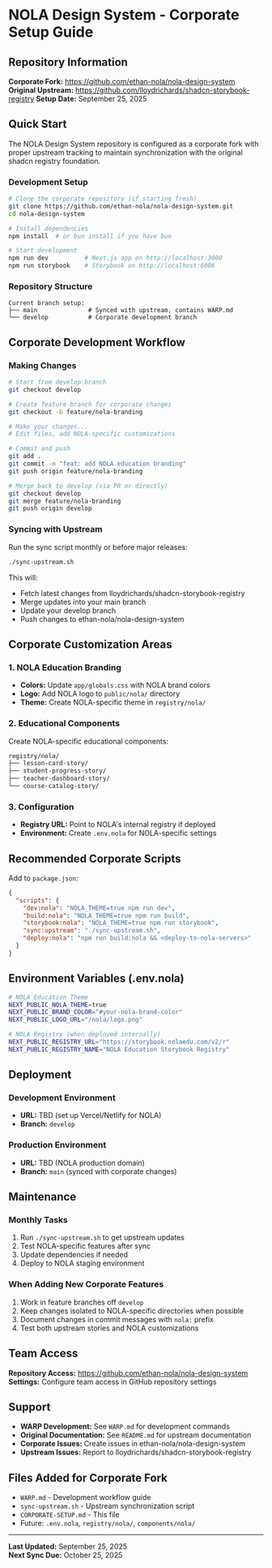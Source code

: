 # NOLA Design System - Corporate Setup Guide

## Repository Information

**Corporate Fork:** https://github.com/ethan-nola/nola-design-system  
**Original Upstream:** https://github.com/lloydrichards/shadcn-storybook-registry
**Setup Date:** September 25, 2025

## Quick Start

The NOLA Design System repository is configured as a corporate fork with proper upstream tracking to maintain synchronization with the original shadcn registry foundation.

### Development Setup

```bash
# Clone the corporate repository (if starting fresh)
git clone https://github.com/ethan-nola/nola-design-system.git
cd nola-design-system

# Install dependencies
npm install  # or bun install if you have bun

# Start development
npm run dev          # Next.js app on http://localhost:3000
npm run storybook    # Storybook on http://localhost:6006
```

### Repository Structure

```
Current branch setup:
├── main              # Synced with upstream, contains WARP.md
└── develop           # Corporate development branch
```

## Corporate Development Workflow

### Making Changes

```bash
# Start from develop branch
git checkout develop

# Create feature branch for corporate changes
git checkout -b feature/nola-branding

# Make your changes...
# Edit files, add NOLA-specific customizations

# Commit and push
git add .
git commit -m "feat: add NOLA education branding"
git push origin feature/nola-branding

# Merge back to develop (via PR or directly)
git checkout develop
git merge feature/nola-branding
git push origin develop
```

### Syncing with Upstream

Run the sync script monthly or before major releases:

```bash
./sync-upstream.sh
```

This will:
- Fetch latest changes from lloydrichards/shadcn-storybook-registry
- Merge updates into your main branch
- Update your develop branch
- Push changes to ethan-nola/nola-design-system

## Corporate Customization Areas

### 1. NOLA Education Branding
- **Colors:** Update `app/globals.css` with NOLA brand colors
- **Logo:** Add NOLA logo to `public/nola/` directory
- **Theme:** Create NOLA-specific theme in `registry/nola/`

### 2. Educational Components
Create NOLA-specific educational components:
```bash
registry/nola/
├── lesson-card-story/
├── student-progress-story/
├── teacher-dashboard-story/
└── course-catalog-story/
```

### 3. Configuration
- **Registry URL:** Point to NOLA's internal registry if deployed
- **Environment:** Create `.env.nola` for NOLA-specific settings

## Recommended Corporate Scripts

Add to `package.json`:

```json
{
  "scripts": {
    "dev:nola": "NOLA_THEME=true npm run dev",
    "build:nola": "NOLA_THEME=true npm run build", 
    "storybook:nola": "NOLA_THEME=true npm run storybook",
    "sync:upstream": "./sync-upstream.sh",
    "deploy:nola": "npm run build:nola && <deploy-to-nola-servers>"
  }
}
```

## Environment Variables (.env.nola)

```bash
# NOLA Education Theme
NEXT_PUBLIC_NOLA_THEME=true
NEXT_PUBLIC_BRAND_COLOR="#your-nola-brand-color"
NEXT_PUBLIC_LOGO_URL="/nola/logo.png"

# NOLA Registry (when deployed internally)
NEXT_PUBLIC_REGISTRY_URL="https://storybook.nolaedu.com/v2/r"
NEXT_PUBLIC_REGISTRY_NAME="NOLA Education Storybook Registry"
```

## Deployment

### Development Environment
- **URL:** TBD (set up Vercel/Netlify for NOLA)
- **Branch:** `develop`

### Production Environment  
- **URL:** TBD (NOLA production domain)
- **Branch:** `main` (synced with corporate changes)

## Maintenance

### Monthly Tasks
1. Run `./sync-upstream.sh` to get upstream updates
2. Test NOLA-specific features after sync
3. Update dependencies if needed
4. Deploy to NOLA staging environment

### When Adding New Corporate Features
1. Work in feature branches off `develop`
2. Keep changes isolated to NOLA-specific directories when possible
3. Document changes in commit messages with `nola:` prefix
4. Test both upstream stories and NOLA customizations

## Team Access

**Repository Access:** https://github.com/ethan-nola/nola-design-system
**Settings:** Configure team access in GitHub repository settings

## Support

- **WARP Development:** See `WARP.md` for development commands
- **Original Documentation:** See `README.md` for upstream documentation  
- **Corporate Issues:** Create issues in ethan-nola/nola-design-system
- **Upstream Issues:** Report to lloydrichards/shadcn-storybook-registry

## Files Added for Corporate Fork

- `WARP.md` - Development workflow guide
- `sync-upstream.sh` - Upstream synchronization script
- `CORPORATE-SETUP.md` - This file
- Future: `.env.nola`, `registry/nola/`, `components/nola/`

---

**Last Updated:** September 25, 2025  
**Next Sync Due:** October 25, 2025
